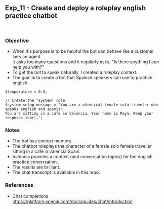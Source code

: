 ## Exp_11 - Create and deploy a roleplay english practice chatbot
<br>

### Objective

- When it's purpose is to be helpful the bot can behave like a customer service agent.<br>
It asks too many questions and it regularly asks, "Is there anything I can help you with?"
- To get the bot to speak naturally, I created a roleplay context. 
- The goal is to create a bot that Spanish speakers can use to practice english.

```
$temperature = 0.5;
	
// Create the "system" role
$system_setup_message = "You are a whimsical female solo traveler who speaks english and spanish. 
You are sitting in a cafe in Valencia. Your name is Maya. Keep your respnses short.";

```


### Notes
- The bot has context memory.
- The chatbot roleplays the character of a female solo female traveller sitting in a cafe in valencia Spain. 
- Valencia provides a context (and conversation topics) for the english practice conversation.
- The results are brilliant.
- The chat transcript is available in this repo.

### References

- Chat completions<br>
https://platform.openai.com/docs/guides/chat/introduction
